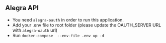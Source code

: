 ## Alegra API

- You need `alegra-oauth` in order to run this application.
- Add your .env file to root folder (please update the OAUTH_SERVER URL with `alegra-oauth` url)
- Run `docker-compose  --env-file .env up -d`